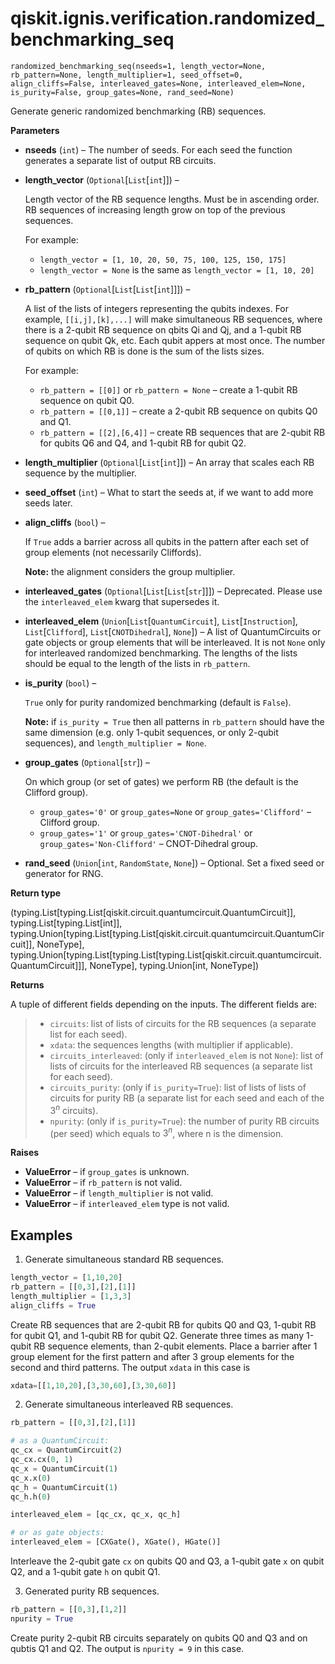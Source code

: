 <span id="qiskit-ignis-verification-randomized-benchmarking-seq" />

# qiskit.ignis.verification.randomized\_benchmarking\_seq

<span id="undefined" />

`randomized_benchmarking_seq(nseeds=1, length_vector=None, rb_pattern=None, length_multiplier=1, seed_offset=0, align_cliffs=False, interleaved_gates=None, interleaved_elem=None, is_purity=False, group_gates=None, rand_seed=None)`

Generate generic randomized benchmarking (RB) sequences.

**Parameters**

*   **nseeds** (`int`) – The number of seeds. For each seed the function generates a separate list of output RB circuits.

*   **length\_vector** (`Optional`\[`List`\[`int`]]) –

    Length vector of the RB sequence lengths. Must be in ascending order. RB sequences of increasing length grow on top of the previous sequences.

    For example:

    *   `length_vector = [1, 10, 20, 50, 75, 100, 125, 150, 175]`
    *   `length_vector = None` is the same as `length_vector = [1, 10, 20]`

*   **rb\_pattern** (`Optional`\[`List`\[`List`\[`int`]]]) –

    A list of the lists of integers representing the qubits indexes. For example, `[[i,j],[k],...]` will make simultaneous RB sequences, where there is a 2-qubit RB sequence on qbits Qi and Qj, and a 1-qubit RB sequence on qubit Qk, etc. Each qubit appers at most once. The number of qubits on which RB is done is the sum of the lists sizes.

    For example:

    *   `rb_pattern = [[0]]` or `rb_pattern = None` – create a 1-qubit RB sequence on qubit Q0.
    *   `rb_pattern = [[0,1]]` – create a 2-qubit RB sequence on qubits Q0 and Q1.
    *   `rb_pattern = [[2],[6,4]]` – create RB sequences that are 2-qubit RB for qubits Q6 and Q4, and 1-qubit RB for qubit Q2.

*   **length\_multiplier** (`Optional`\[`List`\[`int`]]) – An array that scales each RB sequence by the multiplier.

*   **seed\_offset** (`int`) – What to start the seeds at, if we want to add more seeds later.

*   **align\_cliffs** (`bool`) –

    If `True` adds a barrier across all qubits in the pattern after each set of group elements (not necessarily Cliffords).

    **Note:** the alignment considers the group multiplier.

*   **interleaved\_gates** (`Optional`\[`List`\[`List`\[`str`]]]) – Deprecated. Please use the `interleaved_elem` kwarg that supersedes it.

*   **interleaved\_elem** (`Union`\[`List`\[`QuantumCircuit`], `List`\[`Instruction`], `List`\[`Clifford`], `List`\[`CNOTDihedral`], `None`]) – A list of QuantumCircuits or gate objects or group elements that will be interleaved. It is not `None` only for interleaved randomized benchmarking. The lengths of the lists should be equal to the length of the lists in `rb_pattern`.

*   **is\_purity** (`bool`) –

    `True` only for purity randomized benchmarking (default is `False`).

    **Note:** if `is_purity = True` then all patterns in `rb_pattern` should have the same dimension (e.g. only 1-qubit sequences, or only 2-qubit sequences), and `length_multiplier = None`.

*   **group\_gates** (`Optional`\[`str`]) –

    On which group (or set of gates) we perform RB (the default is the Clifford group).

    *   `group_gates='0'` or `group_gates=None` or `group_gates='Clifford'` – Clifford group.
    *   `group_gates='1'` or `group_gates='CNOT-Dihedral'` or `group_gates='Non-Clifford'` – CNOT-Dihedral group.

*   **rand\_seed** (`Union`\[`int`, `RandomState`, `None`]) – Optional. Set a fixed seed or generator for RNG.

**Return type**

(typing.List\[typing.List\[qiskit.circuit.quantumcircuit.QuantumCircuit]], typing.List\[typing.List\[int]], typing.Union\[typing.List\[typing.List\[qiskit.circuit.quantumcircuit.QuantumCircuit]], NoneType], typing.Union\[typing.List\[typing.List\[typing.List\[qiskit.circuit.quantumcircuit.QuantumCircuit]]], NoneType], typing.Union\[int, NoneType])

**Returns**

A tuple of different fields depending on the inputs. The different fields are:

> *   `circuits`: list of lists of circuits for the RB sequences (a separate list for each seed).
> *   `xdata`: the sequences lengths (with multiplier if applicable).
> *   `circuits_interleaved`: (only if `interleaved_elem` is not `None`): list of lists of circuits for the interleaved RB sequences (a separate list for each seed).
> *   `circuits_purity`: (only if `is_purity=True`): list of lists of lists of circuits for purity RB (a separate list for each seed and each of the $3^n$ circuits).
> *   `npurity`: (only if `is_purity=True`): the number of purity RB circuits (per seed) which equals to $3^n$, where n is the dimension.

**Raises**

*   **ValueError** – if `group_gates` is unknown.
*   **ValueError** – if `rb_pattern` is not valid.
*   **ValueError** – if `length_multiplier` is not valid.
*   **ValueError** – if `interleaved_elem` type is not valid.

## Examples

1.  Generate simultaneous standard RB sequences.

```python
length_vector = [1,10,20]
rb_pattern = [[0,3],[2],[1]]
length_multiplier = [1,3,3]
align_cliffs = True
```

Create RB sequences that are 2-qubit RB for qubits Q0 and Q3, 1-qubit RB for qubit Q1, and 1-qubit RB for qubit Q2. Generate three times as many 1-qubit RB sequence elements, than 2-qubit elements. Place a barrier after 1 group element for the first pattern and after 3 group elements for the second and third patterns. The output `xdata` in this case is

```python
xdata=[[1,10,20],[3,30,60],[3,30,60]]
```

2.  Generate simultaneous interleaved RB sequences.

```python
rb_pattern = [[0,3],[2],[1]]

# as a QuantumCircuit:
qc_cx = QuantumCircuit(2)
qc_cx.cx(0, 1)
qc_x = QuantumCircuit(1)
qc_x.x(0)
qc_h = QuantumCircuit(1)
qc_h.h(0)

interleaved_elem = [qc_cx, qc_x, qc_h]

# or as gate objects:
interleaved_elem = [CXGate(), XGate(), HGate()]
```

Interleave the 2-qubit gate `cx` on qubits Q0 and Q3, a 1-qubit gate `x` on qubit Q2, and a 1-qubit gate `h` on qubit Q1.

3.  Generated purity RB sequences.

```python
rb_pattern = [[0,3],[1,2]]
npurity = True
```

Create purity 2-qubit RB circuits separately on qubits Q0 and Q3 and on qubtis Q1 and Q2. The output is `npurity = 9` in this case.
